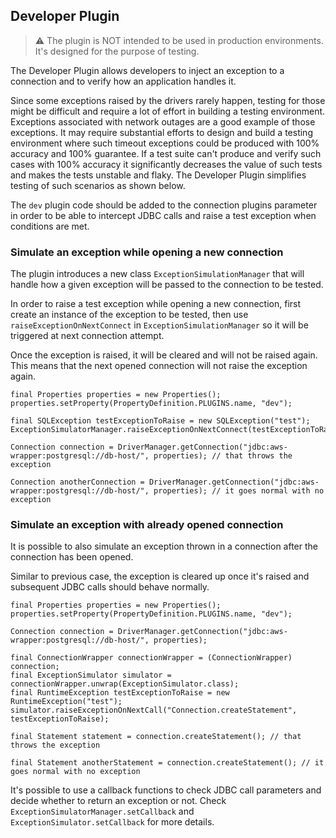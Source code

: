 ## Developer Plugin

> :warning: The plugin is NOT intended to be used in production environments. It's designed for the purpose of testing.

The Developer Plugin allows developers to inject an exception to a connection and to verify how an application handles it. 

Since some exceptions raised by the drivers rarely happen, testing for those might be difficult and require a lot of effort in building a testing environment. Exceptions associated with network outages are a good example of those exceptions. It may require substantial efforts to design and build a testing environment where such timeout exceptions could be produced with 100% accuracy and 100% guarantee. If a test suite can't produce and verify such cases with 100% accuracy it significantly decreases the value of such tests and makes the tests unstable and flaky. The Developer Plugin simplifies testing of such scenarios as shown below.

The `dev` plugin code should be added to the connection plugins parameter in order to be able to intercept JDBC calls and raise a test exception when conditions are met.

### Simulate an exception while opening a new connection

The plugin introduces a new class `ExceptionSimulationManager` that will handle how a given exception will be passed to the connection to be tested.

In order to raise a test exception while opening a new connection, first create an instance of the exception to be tested, then use `raiseExceptionOnNextConnect` in `ExceptionSimulationManager` so it will be triggered at next connection attempt.

Once the exception is raised, it will be cleared and will not be raised again. This means that the next opened connection will not raise the exception again.

```
final Properties properties = new Properties();
properties.setProperty(PropertyDefinition.PLUGINS.name, "dev");

final SQLException testExceptionToRaise = new SQLException("test");
ExceptionSimulatorManager.raiseExceptionOnNextConnect(testExceptionToRaise);

Connection connection = DriverManager.getConnection("jdbc:aws-wrapper:postgresql://db-host/", properties); // that throws the exception

Connection anotherConnection = DriverManager.getConnection("jdbc:aws-wrapper:postgresql://db-host/", properties); // it goes normal with no exception
```

### Simulate an exception with already opened connection

It is possible to also simulate an exception thrown in a connection after the connection has been opened.

Similar to previous case, the exception is cleared up once it's raised and subsequent JDBC calls should behave normally.


```
final Properties properties = new Properties();
properties.setProperty(PropertyDefinition.PLUGINS.name, "dev");

Connection connection = DriverManager.getConnection("jdbc:aws-wrapper:postgresql://db-host/", properties);

final ConnectionWrapper connectionWrapper = (ConnectionWrapper) connection;
final ExceptionSimulator simulator = connectionWrapper.unwrap(ExceptionSimulator.class);
final RuntimeException testExceptionToRaise = new RuntimeException("test");
simulator.raiseExceptionOnNextCall("Connection.createStatement", testExceptionToRaise);

final Statement statement = connection.createStatement(); // that throws the exception

final Statement anotherStatement = connection.createStatement(); // it goes normal with no exception
```

It's possible to use a callback functions to check JDBC call parameters and decide whether to return an exception or not. Check `ExceptionSimulatorManager.setCallback` and `ExceptionSimulator.setCallback` for more details.
